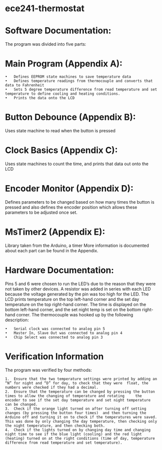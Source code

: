 # ece241-thermostat
# Software Documentation:

  The program was divided into five parts:
  
  # Main Program (Appendix A): 
  
    •	Defines EEPROM state machines to save temperature data 
    •	Defines temperature readings from thermocouple and converts that data to Fahrenheit
    •	Sets 5 degree temperature difference from read temperature and set temperature to define cooling and heating conditions.
    •	Prints the data onto the LCD
    
  # Button Debounce (Appendix B):  
  
  Uses state machine to read when the button is pressed
  
  # Clock Basics (Appendix C): 
  
  Uses state machines to count the time, and prints that data out onto the LCD
  
  # Encoder Monitor (Appendix D): 
  
  Defines parameters to be changed based on how many times the button is pressed and also defines the encoder position which allows these parameters to be adjusted once set.
  
  # MsTimer2 (Appendix E): 
  
  Library taken from the Arduino, a timer
  More information is documented about each part can be found in the Appendix.

# Hardware Documentation: 

  Pins 5 and 6 were chosen to run the LED’s due to the reason that they were not taken by other devices. A resistor was added in    series with each LED because the voltage generated by the pin was too high for the LED.
  The LCD prints temperature on the top left-hand corner and the set day temperature on the top right-hand corner. The time is  displayed on the bottom left-hand corner, and the set night temp is set on the bottom right-hand corner. The thermocouple was hooked up by the following description:
  
    •	Serial clock was connected to analog pin 5
    •	Master In, Slave Out was connected to analog pin 4
    •	Chip Select was connected to analog pin 3
  
# Verification Information

  The program was verified by four methods:
  
    1.	Ensure that the two temperature settings were printed by adding an “N” for night and “D” for day, to check that they were  float, the numbers were checked if they had a decimal.
    2.	Ensure that the temperature can be changed by pressing the button times to allow the changing of temperature and rotating     the encoder to see if the set day temperature and set night temperature can be changed.
    3.	Check if the orange light turned on after turning off setting changes (by pressing the button four times)  and then turning the Arduino off and turning it on to check if the temperatures were saved. This was done by only changing the day temperature, then checking only the night temperature, and then checking both.
    4.	Check if the lights turned on by changing day time and changing night time to see if the blue light (cooling) and the red light (heating) turned on at the right conditions (time of day, temperature difference from read temperature and set temperature).
